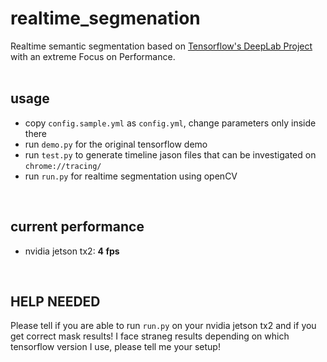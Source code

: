 # realtime_segmenation
Realtime semantic segmentation based on [Tensorflow's DeepLab Project](https://github.com/tensorflow/models/tree/master/research/deeplab) with an extreme Focus on Performance. 
<br />
<br />
## usage
- copy `config.sample.yml` as `config.yml`, change parameters only inside there
- run `demo.py` for the original tensorflow demo
- run `test.py` to generate timeline jason files that can be investigated on `chrome://tracing/`
- run `run.py` for realtime segmentation using openCV
<br />

## current performance
- nvidia jetson tx2: **4 fps**
<br />

## HELP NEEDED
Please tell if you are able to run `run.py` on your nvidia jetson tx2 and if you get correct mask results!
I face straneg results depending on which tensorflow version I use, please tell me your setup!
